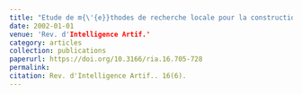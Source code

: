 ```yaml
---
title: "Etude de m{\'{e}}thodes de recherche locale pour la construction de bipartitions"
date: 2002-01-01
venue: 'Rev. d'Intelligence Artif.'
category: articles
collection: publications
paperurl: https://doi.org/10.3166/ria.16.705-728
permalink: 
citation: Rev. d'Intelligence Artif.. 16(6).
---
```

